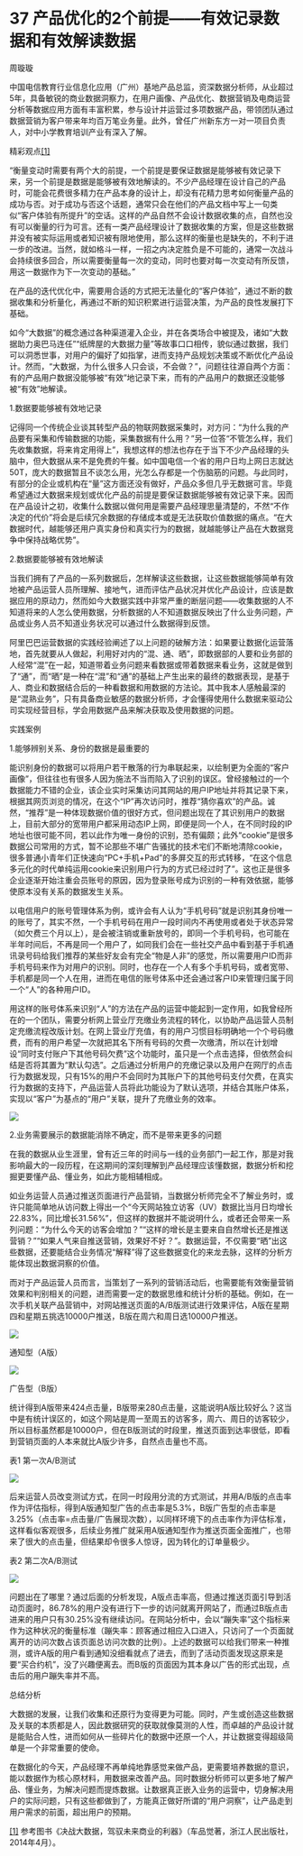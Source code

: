 # 37 产品优化的2个前提——有效记录数据和有效解读数据

周璇璇

中国电信教育行业信息化应用（广州）基地产品总监，资深数据分析师，从业超过5年，具备敏锐的商业数据洞察力，在用户画像、产品优化、数据营销及电商运营分析等数据应用方面有丰富积累，参与设计并运营过多项数据产品，带领团队通过数据营销为客户带来年均百万笔业务量。此外，曾任广州新东方一对一项目负责人，对中小学教育培训产业有深入了解。

精彩观点[[1]](part0511.xhtml#ch1_back)

“衡量变动时需要有两个大的前提，一个前提是要保证数据是能够被有效记录下来，另一个前提是数据是能够被有效地解读的。不少产品经理在设计自己的产品时，可能会花费很多精力在产品本身的设计上，却没有花精力思考如何衡量产品的成功与否。对于成功与否这个话题，通常只会在他们的产品文档中写上一句类似“客户体验有所提升”的空话。这样的产品自然不会设计数据收集的点，自然也没有可以衡量的行为可言。还有一类产品经理设计了数据收集的方案，但是这些数据并没有被实际运用或者知识被有限地使用，那么这样的衡量也是缺失的，不利于进一步的改进。当然，就如格斗一样，一招之内决定胜负是不可能的，通常一次战斗会持续很多回合，所以需要衡量每一次的变动，同时也要对每一次变动有所反馈，用这一数据作为下一次变动的基础。”

在产品的迭代优化中，需要用合适的方式把无法量化的“客户体验”，通过不断的数据收集和分析量化，再通过不断的知识积累进行运营决策，为产品的良性发展打下基础。

如今“大数据”的概念通过各种渠道灌入企业，并在各类场合中被提及，诸如“大数据助力奥巴马连任”“纸牌屋的大数据力量”等故事口口相传，貌似通过数据，我们可以洞悉世事，对用户的偏好了如指掌，进而支持产品规划决策或不断优化产品设计。然而，“大数据，为什么很多人只会谈，不会做？”，问题往往源自两个方面：有的产品用户数据没能够被“有效”地记录下来，而有的产品用户的数据还没能够被“有效”地解读。

1.数据要能够被有效地记录

记得同一个传统企业谈其转型产品的物联网数据采集时，对方问：“为什么我的产品要有采集和传输数据的功能，采集数据有什么用？”另一位答“不管怎么样，我们先收集数据，将来肯定用得上”，我想这样的想法也存在于当下不少产品经理的头脑中，但大数据从来不是免费的午餐。如中国电信一个省的用户日均上网日志就达50T，庞大的数据暂且不谈怎么用，光怎么存都是一个伤脑筋的问题。与此同时，有部分的企业或机构在“量”这方面还没有做好，产品众多但几乎无数据可言。毕竟希望通过大数据来规划或优化产品的前提是要保证数据能够被有效记录下来。因而在产品设计之初，收集什么数据以做何用是需要产品经理思量清楚的，不然“不作决定的代价”将会是后续冗余数据的存储成本或是无法获取价值数据的痛点。“在大数据时代，越能够还用户真实身份和真实行为的数据，就越能够让产品在大数据竞争中保持战略优势”。

2.数据要能够被有效地解读

当我们拥有了产品的一系列数据后，怎样解读这些数据，让这些数据能够简单有效地被产品运营人员所理解、接地气，进而评估产品状况并优化产品设计，应该是数据应用的原动力，然而如今大数据实践中非常严重的断层问题——收集数据的人不知道将来的人怎么使用数据，分析数据的人不知道数据反映出了什么业务问题，产品或业务人员不知道业务状况可以通过什么数据得到反馈。

阿里巴巴运营数据的实践经验阐述了以上问题的破解方法：如果要让数据化运营落地，首先就要从人做起，利用好对内的“混、通、晒”，即数据部的人要和业务部的人经常“混”在一起，知道带着业务问题来看数据或带着数据来看业务，这就是做到了“通”，而“晒”是一种在“混”和“通”的基础上产生出来的最终的数据表现，是基于人、商业和数据结合后的一种看数据和用数据的方法论。其中我本人感触最深的是“混熟业务”，只有具备商业敏感的数据分析师，才会懂得使用什么数据来驱动公司实现经营目标，学会用数据产品来解决获取及使用数据的问题。

实践案例

1.能够辨别关系、身份的数据是最重要的

能识别身份的数据可以将用户若干散落的行为串联起来，以绘制更为全面的“客户画像”，但往往也有很多人因为施法不当而陷入了识别的误区。曾经接触过的一个数据能力不错的企业，该企业实时采集访问其网站的用户IP地址并将其记录下来，根据其网页浏览的情况，在这个“IP”再次访问时，推荐“猜你喜欢”的产品。诚然，“推荐”是一种体现数据价值的很好方式，但问题出现在了其识别用户的数据上，目前大部分的宽带用户都采用动态IP上网，即便是同一个人，在不同时段的IP地址也很可能不同，若以此作为唯一身份的识别，恐有偏颇；此外“cookie”是很多数据公司常用的方式，暂不论那些不堪广告骚扰的技术宅们不断地清除cookie，很多普通小青年们正快速向“PC+手机+Pad”的多屏交互的形式转移，“在这个信息多元化的时代单纯运用cookie来识别用户行为的方式已经过时了”。这也正是很多企业逐渐开始注重会员账号的原因，因为登录账号成为识别的一种有效依据，能够使原本没有关系的数据发生关系。

以电信用户的账号管理体系为例，或许会有人认为“手机号码”就是识别其身份唯一的账号了，其实不然，一个手机号码在用户一段时间内不再使用或者处于状态异常（如欠费三个月以上），是会被注销或重新放号的，即同一个手机号码，也可能在半年时间后，不再是同一个用户了，如同我们会在一些社交产品中看到基于手机通讯录号码给我们推荐的某些好友会有完全“物是人非”的感觉，所以需要用户ID而非手机号码来作为对用户的识别。同时，也存在一个人有多个手机号码，或者宽带、手机都是同一个人在用，进而在电信的账号体系中还会通过客户ID来管理归属于同一个“人”的各种用户ID。

用这样的账号体系来识别“人”的方法在产品的运营中能起到一定作用，如我曾经所在的一个团队，需要分析网上营业厅充缴业务流程的转化，以协助产品运营人员制定充缴流程改版计划。在网上营业厅充值，有的用户习惯目标明确地一个个号码缴费，而有的用户希望一次就把其名下所有号码的欠费一次缴清，所以在计划增设“同时支付账户下其他号码欠费”这个功能时，虽只是一个点击选择，但依然会纠结是否将其置为“默认勾选”。之后通过分析用户的充缴记录以及用户在网厅的点击行为数据发现，只有15%的用户不会同时为其账户下的其他号码支付欠费，在真实行为数据的支持下，产品运营人员将此功能设为了默认选项，并结合其账户体系，实现以“客户”为基点的“用户”关联，提升了充缴业务的效率。

![](images/image01824_jpeg)

2.业务需要展示的数据能消除不确定，而不是带来更多的问题

在我的数据从业生涯里，曾有近三年的时间与一线的业务部门一起工作，那是对我影响最大的一段历程，在这期间的深刻理解到产品经理应该懂数据，数据分析和挖掘更要懂产品、懂业务，如此方能相辅相成。

如业务运营人员通过推送页面进行产品营销，当数据分析师完全不了解业务时，或许只能简单地从访问数上得出一个“今天网站独立访客（UV）数据比当月日均增长22.83%，同比增长31.56%”，但这样的数据并不能说明什么，或者还会带来一系列问题：“为什么今天的访客会增加？”“这样的增长是主要来自自然增长还是推送营销？”“如果人气来自推送营销，效果好不好？”。数据运营，不仅需要“晒”出这些数据，还要能结合业务情况“解释”得了这些数据变化的来龙去脉，这样的分析方能体现出数据洞察的价值。

而对于产品运营人员而言，当策划了一系列的营销活动后，也需要能有效衡量营销效果和判别相关的问题，进而需要一定的数据思维和统计分析的基础。例如，在一次手机关联产品营销中，对网站推送页面的A/B版测试进行效果评估，A版在星期四和星期五挑选10000户推送，B版在周六和周日选10000户推送。

![](images/image01825_jpeg)

通知型（A版）

![](images/image01826_jpeg)

广告型（B版）

统计得到A版带来424点击量，B版带来280点击量，这能说明A版比较好么？这当中是有统计误区的，如这个网站是周一至周五的访客多，周六、周日的访客较少，所以目标虽然都是10000户，但在B版测试的时段里，推送页面到达率很低，即看到营销页面的人本来就比A版少许多，自然点击量也不高。

表1 第一次A/B测试

![](images/image01827_jpeg)

后来运营人员改变测试方式，在同一时段用分流的方式测试，并用A/B版的点击率作为评估指标，得到A版通知型广告的点击率是5.3%，B版广告型的点击率是3.25%（点击率=点击量/广告展现次数），以同样环境下的点击率作为评估标准，这样看似客观很多，后续业务推广就采用A版通知型作为推送页面全面推广，也带来了很大的点击量，但结果却令很多人惊讶，因为转化的订单量极少。

表2 第二次A/B测试

![](images/image01828_jpeg)

问题出在了哪里？通过后面的分析发现，A版点击率高，但通过推送页面引导到活动页面时，86.78%的用户没有进行下一步的访问就离开网站了，而通过B版点击进来的用户只有30.25%没有继续访问。在网站分析中，会以“蹦失率”这个指标来作为这种状况的衡量标准（蹦失率：顾客通过相应入口进入，只访问了一个页面就离开的访问次数占该页面总访问次数的比例）。上述的数据可以给我们带来一种推测，或许A版的用户看到通知没细看就点了进去，而到了活动页面发现这原来是要“买合约机”，没了兴趣便离去。而B版的页面因为其本身以广告的形式出现，点击后的用户蹦失率并不高。

总结分析

大数据的发展，让我们收集和还原行为变得更为可能。同时，产生或创造这些数据及关联的本质都是人，因此数据研究的获取就像莫测的人性，而卓越的产品设计就是能贴合人性，进而如何从一些碎片化的数据中还原一个人，并让数据变得超级简单是一个非常重要的使命。

在数据化的今天，产品经理不再单纯地靠感觉来做产品，更需要培养数据的意识，能以数据作为核心原材料，用数据来改善产品。同时数据分析师可以更多地了解产品、懂业务，为解决问题而提炼数据。让数据真正嵌入业务的运营中，切身解决用户的实际问题，只有这些都做到了，方能真正做好所谓的“用户洞察”，让产品走到用户需求的前面，超出用户的预期。

[[1]](part0511.xhtml#ch1) 参考图书《决战大数据，驾驭未来商业的利器》（车品觉著，浙江人民出版社，2014年4月）。
